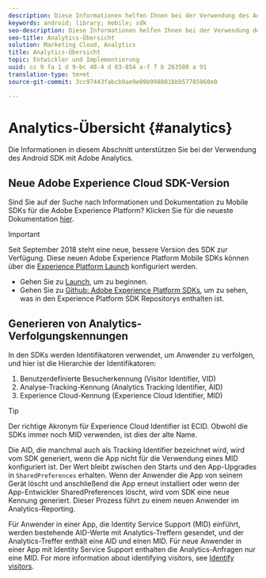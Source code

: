 ```yaml
---
description: Diese Informationen helfen Ihnen bei der Verwendung des Android-SDK mit Adobe Analytics.
keywords: android; library; mobile; sdk
seo-description: Diese Informationen helfen Ihnen bei der Verwendung des Android-SDK mit Adobe Analytics.
seo-title: Analytics-Übersicht
solution: Marketing Cloud, Analytics
title: Analytics-Übersicht
topic: Entwickler und Implementierung
uuid: cc 9 fa 1 d 9-bc 48-4 d 03-854 a-f 7 b 263580 a 91
translation-type: tm+mt
source-git-commit: 3cc97443fabcb9ae9e09b998801bbb57785960e0

---
```



# Analytics-Übersicht {#analytics}

Die Informationen in diesem Abschnitt unterstützen Sie bei der Verwendung des Android SDK mit Adobe Analytics.

## Neue Adobe Experience Cloud SDK-Version

Sind Sie auf der Suche nach Informationen und Dokumentation zu Mobile SDKs für die Adobe Experience Platform? Klicken Sie für die neueste Dokumentation [hier](https://aep-sdks.gitbook.io/docs/).

>[!IMPORTANT]
>
>Seit September 2018 steht eine neue, bessere Version des SDK zur Verfügung. Diese neuen Adobe Experience Platform Mobile SDKs können über die [Experience Platform Launch](https://www.adobe.com/experience-platform/launch.html) konfiguriert werden.

* Gehen Sie zu [Launch](https://launch.adobe.com/), um zu beginnen.
* Gehen Sie zu [Github: Adobe Experience Platform SDKs](https://github.com/Adobe-Marketing-Cloud/acp-sdks), um zu sehen, was in den Experience Platform SDK Repositorys enthalten ist.

## Generieren von Analytics-Verfolgungskennungen

In den SDKs werden Identifikatoren verwendet, um Anwender zu verfolgen, und hier ist die Hierarchie der Identifikatoren:

1. Benutzerdefinierte Besucherkennung (Visitor Identifier, VID)
2. Analyse-Tracking-Kennung (Analytics Tracking Identifier, AID)
3. Experience Cloud-Kennung (Experience Cloud Identifier, MID)

>[!TIP]
>
>Der richtige Akronym für Experience Cloud Identifier ist ECID. Obwohl die SDKs immer noch MID verwenden, ist dies der alte Name.

Die AID, die manchmal auch als Tracking Identifier bezeichnet wird, wird vom SDK generiert, wenn die App nicht für die Verwendung eines MID konfiguriert ist. Der Wert bleibt zwischen den Starts und den App-Upgrades in `SharedPreferences` erhalten. Wenn der Anwender die App von seinem Gerät löscht und anschließend die App erneut installiert oder wenn der App-Entwickler SharedPreferences löscht, wird vom SDK eine neue Kennung generiert. Dieser Prozess führt zu einem neuen Anwender im Analytics-Reporting.

Für Anwender in einer App, die Identity Service Support (MID) einführt, werden bestehende AID-Werte mit Analytics-Treffern gesendet, und der Analytics-Treffer enthält eine AID und einen MID. Für neue Anwender in einer App mit Identity Service Support enthalten die Analytics-Anfragen nur eine MID. For more information about identifying visitors, see [Identify visitors](https://docs.adobe.com/content/help/en/analytics/export/analytics-data-feed/data-feed-contents/datafeeds-visid.html).